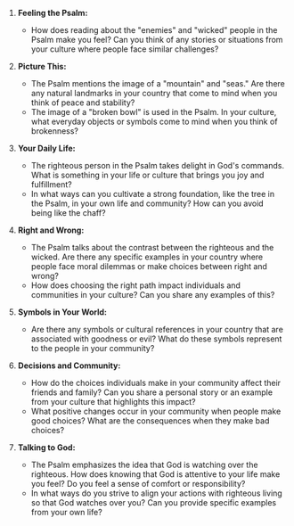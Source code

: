 1. **Feeling the Psalm:**
   - How does reading about the "enemies" and "wicked" people in the Psalm make you feel? Can you think of any stories or situations from your culture where people face similar challenges?

2. **Picture This:**
   - The Psalm mentions the image of a "mountain" and "seas." Are there any natural landmarks in your country that come to mind when you think of peace and stability?
   - The image of a "broken bowl" is used in the Psalm. In your culture, what everyday objects or symbols come to mind when you think of brokenness?

3. **Your Daily Life:**
   - The righteous person in the Psalm takes delight in God's commands. What is something in your life or culture that brings you joy and fulfillment?
   - In what ways can you cultivate a strong foundation, like the tree in the Psalm, in your own life and community? How can you avoid being like the chaff?

4. **Right and Wrong:**
   - The Psalm talks about the contrast between the righteous and the wicked. Are there any specific examples in your country where people face moral dilemmas or make choices between right and wrong?
   - How does choosing the right path impact individuals and communities in your culture? Can you share any examples of this?

5. **Symbols in Your World:**
   - Are there any symbols or cultural references in your country that are associated with goodness or evil? What do these symbols represent to the people in your community?

6. **Decisions and Community:**
   - How do the choices individuals make in your community affect their friends and family? Can you share a personal story or an example from your culture that highlights this impact?
   - What positive changes occur in your community when people make good choices? What are the consequences when they make bad choices?

7. **Talking to God:**
   - The Psalm emphasizes the idea that God is watching over the righteous. How does knowing that God is attentive to your life make you feel? Do you feel a sense of comfort or responsibility?
   - In what ways do you strive to align your actions with righteous living so that God watches over you? Can you provide specific examples from your own life?